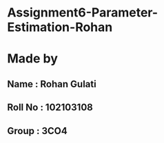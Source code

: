 # Assignment6-Parameter-Estimation-Rohan

# Made by 

## Name : Rohan Gulati
## Roll No : 102103108
## Group : 3CO4

